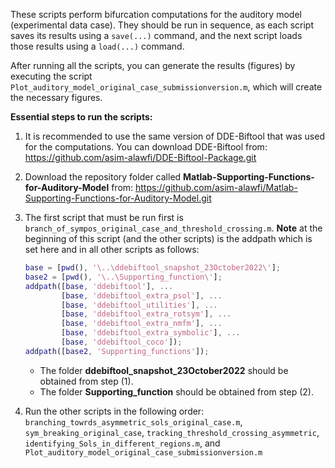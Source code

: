 

These scripts perform bifurcation computations for the auditory model (experimental data case). They should be run in sequence, as each script saves its results using a `save(...)` command, and the next script loads those results using a `load(...)` command.

After running all the scripts, you can generate the results (figures) by executing the script `Plot_auditory_model_original_case_submissionversion.m`, which will create the necessary figures.

**Essential steps to run the scripts:**

1) It is recommended to use the same version of DDE-Biftool that was used for the computations. You can download DDE-Biftool from: https://github.com/asim-alawfi/DDE-Biftool-Package.git
   
2) Download the repository folder called **Matlab-Supporting-Functions-for-Auditory-Model** from: https://github.com/asim-alawfi/Matlab-Supporting-Functions-for-Auditory-Model.git

3) The first script that must be run first is `branch_of_sympos_original_case_and_threshold_crossing.m`.  **Note** at  the beginning of this script (and the other scripts) is the addpath which is set here and in all other scripts as follows:

   ```matlab
   base = [pwd(), '\..\ddebiftool_snapshot_23October2022\'];
   base2 = [pwd(), '\..\Supporting_function\'];
   addpath([base, 'ddebiftool'], ...
           [base, 'ddebiftool_extra_psol'], ...
           [base, 'ddebiftool_utilities'], ...
           [base, 'ddebiftool_extra_rotsym'], ...
           [base, 'ddebiftool_extra_nmfm'], ...
           [base, 'ddebiftool_extra_symbolic'], ...
           [base, 'ddebiftool_coco']);
   addpath([base2, 'Supporting_functions']);
   ```

   - The folder **ddebiftool_snapshot_23October2022** should be obtained from step (1).
   - The folder **Supporting_function** should be obtained from step (2).
4) Run the other scripts in the following order: 
`branching_towrds_asymmetric_sols_original_case.m`, `sym_breaking_original_case`, `tracking_threshold_crossing_asymmetric`, `identifying_Sols_in_different_regions.m`, and `Plot_auditory_model_original_case_submissionversion.m`


